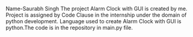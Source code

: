 Name-Saurabh Singh
The project Alarm Clock with GUI is created by me. Project is assigned by
Code Clause in the internship under the domain of python development.
Language used to create Alarm Clock with GUI is python.The code is in the
repository in main.py file.


